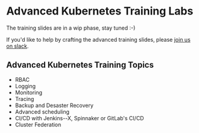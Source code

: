 # Advanced Kubernetes Training Labs

The training slides are in a wip phase, stay tuned :-\)

If you'd like to help by crafting the advanced training slides, please [join us on slack](https://kubernauts-slack-join.herokuapp.com/).

## Advanced Kubernetes Training Topics

* RBAC
* Logging
* Monitoring
* Tracing
* Backup and Desaster Recovery
* Advanced scheduling
* CI/CD with Jenkins--X, Spinnaker or GitLab's CI/CD
* Cluster Federation



